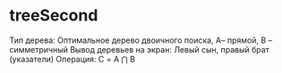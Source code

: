 # treeSecond
Тип дерева: Оптимальное дерево двоичного поиска, А– прямой, В – симметричный Вывод деревьев на экран: Левый сын, правый брат (указатели) Операция: С = A ⋂ B 
